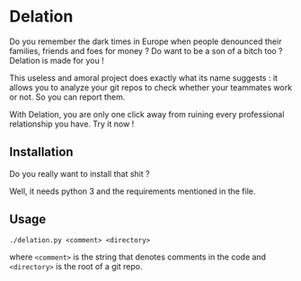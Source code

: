 # Delation

Do you remember the dark times in Europe when people denounced their families, friends and foes for money ? Do want to be a son of a bitch too ? Delation is made for you !

This useless and amoral project does exactly what its name suggests : it allows you to analyze your git repos to check whether your teammates work or not. So you can report them.

With Delation, you are only one click away from ruining every professional relationship you have. Try it now !

## Installation

Do you really want to install that shit ?

Well, it needs python 3 and the requirements mentioned in the file.

## Usage

	./delation.py <comment> <directory>

where ```<comment>``` is the string that denotes comments in the code and ```<directory>``` is the root of a git repo.